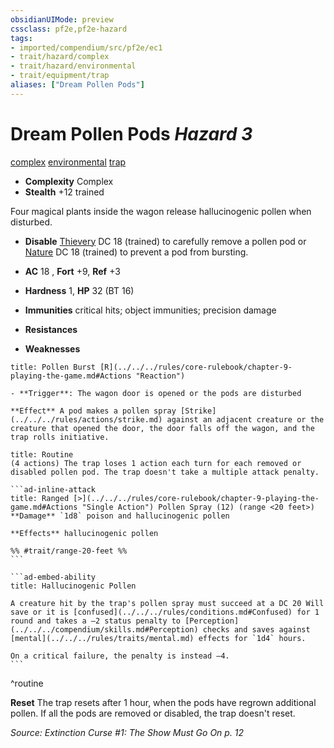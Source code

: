 ```yaml
---
obsidianUIMode: preview
cssclass: pf2e,pf2e-hazard
tags:
- imported/compendium/src/pf2e/ec1
- trait/hazard/complex
- trait/hazard/environmental
- trait/equipment/trap
aliases: ["Dream Pollen Pods"]
---
```

# Dream Pollen Pods *Hazard 3*  
[complex](complex.md)  [environmental](environmental.md)  [trap](trap.md)  

- **Complexity** Complex
- **Stealth** +12 trained  

Four magical plants inside the wagon release hallucinogenic pollen when disturbed.

- **Disable** [Thievery](../../skills.md#Thievery) DC 18 (trained) to carefully remove a pollen pod or [Nature](../../skills.md#Nature) DC 18 (trained) to prevent a pod from bursting.  

- **AC** 18 , **Fort** +9, **Ref** +3
- **Hardness** 1, **HP** 32 (BT 16)
- **Immunities** critical hits; object immunities; precision damage
- **Resistances** 
- **Weaknesses** 
     
```ad-embed-ability
title: Pollen Burst [R](../../../rules/core-rulebook/chapter-9-playing-the-game.md#Actions "Reaction")

- **Trigger**: The wagon door is opened or the pods are disturbed

**Effect** A pod makes a pollen spray [Strike](../../../rules/actions/strike.md) against an adjacent creature or the creature that opened the door, the door falls off the wagon, and the trap rolls initiative.
```

````ad-pf2-summary
title: Routine
(4 actions) The trap loses 1 action each turn for each removed or disabled pollen pod. The trap doesn't take a multiple attack penalty.

```ad-inline-attack
title: Ranged [>](../../../rules/core-rulebook/chapter-9-playing-the-game.md#Actions "Single Action") Pollen Spray (12) (range <20 feet>)
**Damage** `1d8` poison and hallucinogenic pollen 
 
**Effects** hallucinogenic pollen

%% #trait/range-20-feet %%
```

```ad-embed-ability
title: Hallucinogenic Pollen

A creature hit by the trap's pollen spray must succeed at a DC 20 Will save or it is [confused](../../../rules/conditions.md#Confused) for 1 round and takes a –2 status penalty to [Perception](../../../compendium/skills.md#Perception) checks and saves against [mental](../../../rules/traits/mental.md) effects for `1d4` hours.

On a critical failure, the penalty is instead –4.
```
````
^routine

**Reset** The trap resets after 1 hour, when the pods have regrown additional pollen. If all the pods are removed or disabled, the trap doesn't reset.  

*Source: Extinction Curse #1: The Show Must Go On p. 12*
